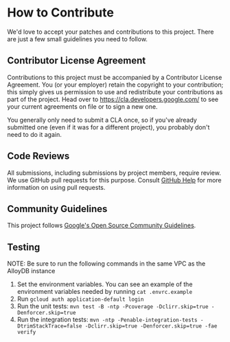 # How to Contribute

We'd love to accept your patches and contributions to this project. There are
just a few small guidelines you need to follow.

## Contributor License Agreement

Contributions to this project must be accompanied by a Contributor License
Agreement. You (or your employer) retain the copyright to your contribution;
this simply gives us permission to use and redistribute your contributions as
part of the project. Head over to <https://cla.developers.google.com/> to see
your current agreements on file or to sign a new one.

You generally only need to submit a CLA once, so if you've already submitted one
(even if it was for a different project), you probably don't need to do it
again.

## Code Reviews

All submissions, including submissions by project members, require review. We
use GitHub pull requests for this purpose. Consult
[GitHub Help](https://help.github.com/articles/about-pull-requests/) for more
information on using pull requests.

## Community Guidelines

This project follows [Google's Open Source Community
Guidelines](https://opensource.google/conduct/).

## Testing

NOTE: Be sure to run the following commands in the same VPC as the AlloyDB instance

1. Set the environment variables. You can see an example of the environment
variables needed by running `cat .envrc.example`
1. Run `gcloud auth application-default login`
1. Run the unit tests: `mvn test -B -ntp -Pcoverage -Dclirr.skip=true
-Denforcer.skip=true`
1. Run the integration tests: `mvn -ntp -Penable-integration-tests
-DtrimStackTrace=false -Dclirr.skip=true -Denforcer.skip=true -fae verify`
